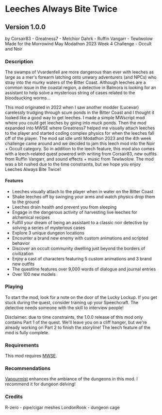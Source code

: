 # Leeches Always Bite Twice
## Version 1.0.0

by Corsair83 - Greatness7 - Melchior Dahrk - Ruffin Vangarr - Tewlwolow
Made for the Morrowind May Modathon 2023
Week 4 Challenge - Occult and Noir

### Description
The swamps of Vvardenfell are more dangerous than ever with leeches as large as a mer's forearm latching onto unwary adventurers (and NPCs) who stray into the murky waters of the Bitter Coast. Although leeches are a common issue in the coastal region, a detective in Balmora is looking for an assistant to help solve a mysterious string of cases related to the bloodsucking worms...

This mod originated in 2022 when I saw another modder (Lucevar) carelessly trudging through scum ponds in the Bitter Coast and I thought it looked like a good way to get leeches. I made a simple MWscript mod where you could get leeches by going into muck ponds. Then the mod expanded into MWSE where Greatness7 helped me visually attach leeches to the player and started coding complex physics for when the leeches fall off of the player. The mod sat idle until Modathon 2023 and the 4th week challenge came around and we decided to jam this leech mod into the Noir + Occult category. So in addition to the leech feature, this mod also comes with a leech-related quest powered with writing from Corsair83, new outfits from Ruffin Vangarr, and sound effects + music from Tewlwolow. The mod was a bit rushed due to the time constraints, but we hope you enjoy Leeches Always Bite Twice!

#### Features
* Leeches visually attach to the player when in water on the Bitter Coast
* Shake leeches off by swinging your arms and watch physics drop them to the ground
* Leeches drain health and prevent you from sleeping
* Engage in the dangerous activity of harvesting live leeches for alchemical recipes
* Fulfill your dream of being an assistant to a classic noir detective by solving a series of mysterious cases
* Explore 3 unique dungeon locations
* Encounter a brand new enemy with custom animations and scripted behavior
* Discover an occult community dwelling just beyond the borders of civilization
* Enjoy a cast of characters featuring 5 custom animations and 3 brand new outfits
* The questline features over 9,000 words of dialogue and journal entries
* Over 100 new models

### Playing
To start the mod, look for a note on the door of the Lucky Lockup. If you get stuck during the quest, consider training up your Speechcraft. The detective needs someone with the skill to interview people!

Disclaimer: due to time constraints, the 1.0.0 release of this mod only contains Part 1 of the quest. We'll leave you on a cliff hanger, but we're already working on Part 2 to finish the storyline! The leech feature of the mod is fully complete.

### Requirements
This mod requires [MWSE](https://www.nexusmods.com/morrowind/mods/41102).

### Recommendations
[Vapourmist](https://www.nexusmods.com/morrowind/mods/50517) enhances the ambiance of the dungeons in this mod. I recommend it for dungeon delving!

### Credits
R-zero - pipe/cigar meshes
LondonRook - dungeon cage